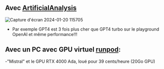 ## Avec [ArtificialAnalysis](https://artificialanalysis.ai/)
![Capture d'écran 2024-01-20 115705](https://github.com/jpbrasile/formationIA2.0/assets/8331027/6fda9a8e-7881-46e9-adce-d774f7876618)

- Par exemple GPT4 est 3 fois plus cher que GPT4 turbo sur le playground OpenAI et même performance!!!

## Avec un PC avec GPU virtuel [runpod](https://www.runpod.io/):
-"Mistral" et le GPU RTX 4000 Ada, loué pour 39 cents/heure (20Go GPU)
